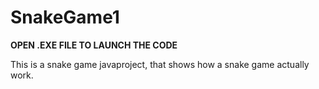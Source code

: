 # SnakeGame1

**OPEN .EXE FILE TO LAUNCH THE CODE**

This is a snake game javaproject, that shows how a snake game actually work.
